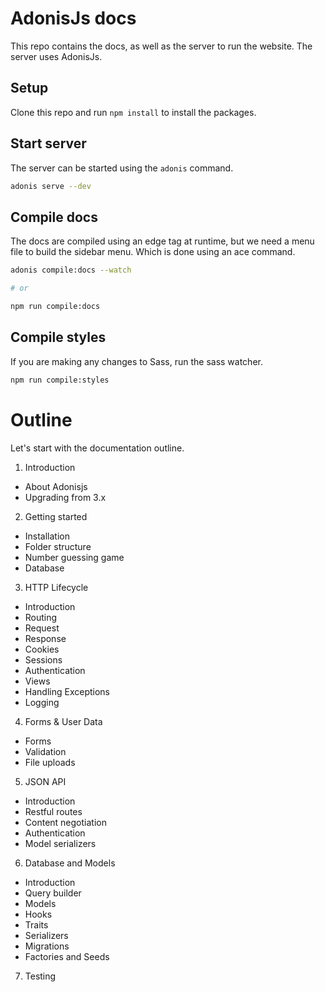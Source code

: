 # AdonisJs docs

This repo contains the docs, as well as the server to run the website. The server uses AdonisJs.

## Setup

Clone this repo and run `npm install` to install the packages.

## Start server

The server can be started using the `adonis` command.

```bash
adonis serve --dev
```

## Compile docs

The docs are compiled using an edge tag at runtime, but we need a menu file to build the sidebar menu. Which is done using an ace command.

```bash
adonis compile:docs --watch

# or

npm run compile:docs
```

## Compile styles

If you are making any changes to Sass, run the sass watcher.

```bash
npm run compile:styles
```


# Outline

Let's start with the documentation outline.

1. Introduction
  - About Adonisjs
  - Upgrading from 3.x

2. Getting started
  - Installation
  - Folder structure
  - Number guessing game
  - Database

3. HTTP Lifecycle
  - Introduction
  - Routing
  - Request
  - Response
  - Cookies
  - Sessions
  - Authentication
  - Views
  - Handling Exceptions
  - Logging

4. Forms & User Data
  - Forms
  - Validation
  - File uploads

5. JSON API
  - Introduction
  - Restful routes
  - Content negotiation
  - Authentication
  - Model serializers

6. Database and Models
  - Introduction
  - Query builder
  - Models
  - Hooks
  - Traits
  - Serializers
  - Migrations
  - Factories and Seeds

7. Testing
